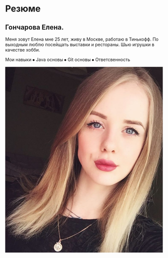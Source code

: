 # Резюме
## Гончарова Елена.

Меня зовут Елена мне 25 лет, живу в Москве, работаю в Тинькофф. По выходным люблю посейщать выставки и рестораны. Шью игрушки в качестве хобби.

Мои навыки
⦁	Java основы
⦁	Git основы
⦁	Ответсвенность

![Мое фото](img/я.png)
